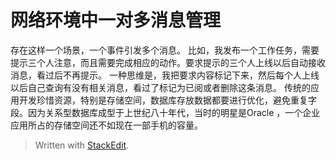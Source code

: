 
网络环境中一对多消息管理
=======================
存在这样一个场景，一个事件引发多个消息。
比如，我发布一个工作任务，需要提示三个人注意，而且需要完成相应的动作。要求提示的三个人上线以后自动接收消息，看过后不再提示。
一种思维是，我把要求内容标记下来，然后每个人上线以后自己查询有没有相关消息，看过了标记为已阅或者删除这条消息。
传统的应用开发珍惜资源，特别是存储空间，数据库存放数据都要进行优化，避免重复字段。因为关系型数据库成型于上世纪八十年代，当时的明星是Oracle ，一个企业应用所占的存储空间还不如现在一部手机的容量。

> Written with [StackEdit](https://stackedit.io/).